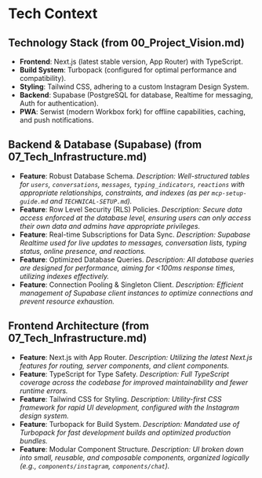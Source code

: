 # Tech Context

## Technology Stack (from 00_Project_Vision.md)
-   **Frontend**: Next.js (latest stable version, App Router) with TypeScript.
-   **Build System**: Turbopack (configured for optimal performance and compatibility).
-   **Styling**: Tailwind CSS, adhering to a custom Instagram Design System.
-   **Backend**: Supabase (PostgreSQL for database, Realtime for messaging, Auth for authentication).
-   **PWA**: Serwist (modern Workbox fork) for offline capabilities, caching, and push notifications.

## Backend & Database (Supabase) (from 07_Tech_Infrastructure.md)
-   **Feature**: Robust Database Schema.
    *Description: Well-structured tables for `users`, `conversations`, `messages`, `typing_indicators`, `reactions` with appropriate relationships, constraints, and indexes (as per `mcp-setup-guide.md` and `TECHNICAL-SETUP.md`).*
-   **Feature**: Row Level Security (RLS) Policies.
    *Description: Secure data access enforced at the database level, ensuring users can only access their own data and admins have appropriate privileges.*
-   **Feature**: Real-time Subscriptions for Data Sync.
    *Description: Supabase Realtime used for live updates to messages, conversation lists, typing status, online presence, and reactions.*
-   **Feature**: Optimized Database Queries.
    *Description: All database queries are designed for performance, aiming for <100ms response times, utilizing indexes effectively.*
-   **Feature**: Connection Pooling & Singleton Client.
    *Description: Efficient management of Supabase client instances to optimize connections and prevent resource exhaustion.*

## Frontend Architecture (from 07_Tech_Infrastructure.md)
-   **Feature**: Next.js with App Router.
    *Description: Utilizing the latest Next.js features for routing, server components, and client components.*
-   **Feature**: TypeScript for Type Safety.
    *Description: Full TypeScript coverage across the codebase for improved maintainability and fewer runtime errors.*
-   **Feature**: Tailwind CSS for Styling.
        *Description: Utility-first CSS framework for rapid UI development, configured with the Instagram design system.*
-   **Feature**: Turbopack for Build System.
    *Description: Mandated use of Turbopack for fast development builds and optimized production bundles.*
-   **Feature**: Modular Component Structure.
    *Description: UI broken down into small, reusable, and composable components, organized logically (e.g., `components/instagram`, `components/chat`).*
